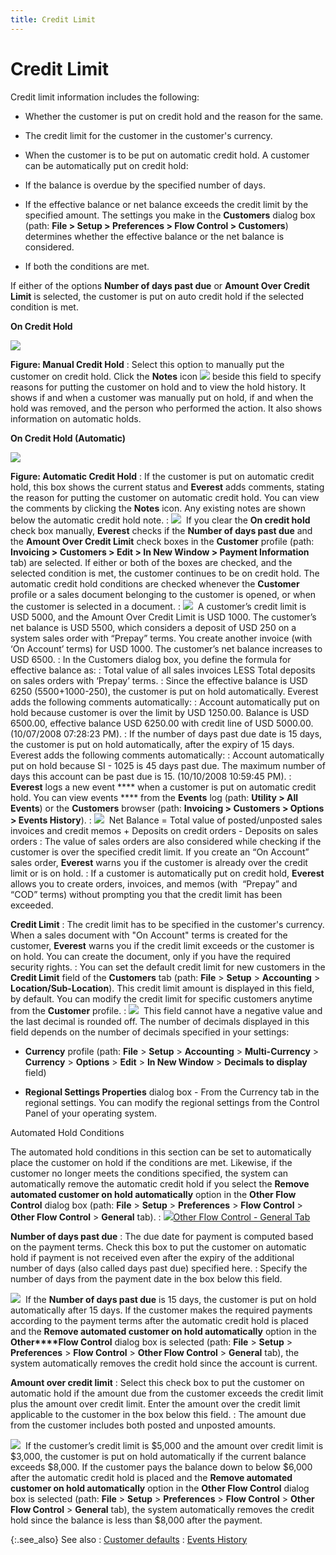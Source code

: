 ```yaml
---
title: Credit Limit
---
```


# Credit Limit


Credit limit information includes the following:

- Whether the  customer is put on credit hold and the reason for the same.
- The credit  limit for the customer in the customer's currency.
- When the customer  is to be put on automatic credit hold. A customer can be automatically  put on credit hold:


- If the balance is  overdue by the specified number of days.
- If the effective  balance or net balance exceeds the credit limit by the specified amount.  The settings you make in the **Customers**  dialog box (path: **File &gt; Setup &gt; 
 Preferences &gt; Flow Control &gt; Customers**) determines whether  the effective balance or the net balance is considered.
- If both the conditions  are met.



If either of the options **Number of 
 days past due** or **Amount Over Credit 
 Limit** is selected, the customer is put on auto credit hold if the  selected condition is met.


**On Credit Hold**


**![]({{site.mc_baseurl}}/img/manual_credit_hold_mc.gif)**


**Figure: Manual Credit Hold**
: Select this option to manually put the customer  on credit hold. Click the **Notes**  icon ![]({{site.mc_baseurl}}/img/managing_customers_notes_icon.gif) beside this field to specify reasons for putting  the customer on hold and to view the hold history. It shows if and when  a customer was manually put on hold, if and when the hold was removed,  and the person who performed the action. It also shows information on  automatic holds.


**On Credit Hold (Automatic)**


**![]({{site.mc_baseurl}}/img/automatic_credit_hold_mc.gif)**


**Figure: Automatic Credit Hold**
: If the customer is put on automatic credit hold,  this box shows the current status and **Everest**  adds comments, stating the reason for putting the customer on automatic  credit hold. You can view the comments by clicking the **Notes**  icon. Any existing notes are shown below the automatic credit hold note.
: ![]({{site.mc_baseurl}}/img/note.gif)  If  you clear the **On credit hold** check  box manually, **Everest** checks if  the **Number of days past due** and  the **Amount Over Credit Limit** check  boxes in the **Customer** profile  (path: **Invoicing &gt; Customers &gt; 
 Edit &gt; In New Window &gt; Payment Information** tab) are selected.  If either or both of the boxes are checked, and the selected condition  is met, the customer continues to be on credit hold. The automatic credit  hold conditions are checked whenever the **Customer**  profile or a sales document belonging to the customer is opened, or when  the customer is selected in a document.
: ![]({{site.mc_baseurl}}/img/example.gif)  A  customer’s credit limit is USD 5000, and the Amount Over Credit Limit  is USD 1000. The customer’s net balance is USD 5500, which considers a  deposit of USD 250 on a system sales order with “Prepay” terms. You create  another invoice (with ‘On Account’ terms) for USD 1000. The customer’s  net balance increases to USD 6500.
: In the Customers dialog box, you define  the formula for effective balance as:
: Total value of all sales invoices LESS  Total deposits on sales orders with ‘Prepay’ terms.
: Since the effective balance is USD 6250  (5500+1000-250), the customer is put on hold automatically. Everest adds  the following comments automatically:
: Account automatically put on hold because  customer is over the limit by USD 1250.00. Balance is USD 6500.00, effective  balance USD 6250.00 with credit line of USD 5000.00. (10/07/2008 07:28:23  PM).
: If the number of days past due date is  15 days, the customer is put on hold automatically, after the expiry  of 15 days. Everest adds the following comments automatically:
: Account automatically put on hold because  SI - 1025 is  45 days past due. The maximum number of days this account can be past  due is 15. (10/10/2008 10:59:45 PM).
: **Everest** logs  a new event **** when a customer is  put on automatic credit hold. You can view events **** from the **Events** log (path:  **Utility &gt; All Events**) or the  **Customers** browser (path: **Invoicing &gt; Customers &gt; Options &gt; 
 Events History**).
: ![]({{site.mc_baseurl}}/img/note.gif)  Net  Balance = Total value of posted/unposted  sales invoices and credit memos + Deposits on credit orders - Deposits  on sales orders
: The value of sales orders are also considered  while checking if the customer is over the specified credit limit. If  you create an “On Account” sales order, **Everest**  warns you if the customer is already over the credit limit or is on hold.
: If a customer is automatically put on credit  hold, **Everest** allows you to create  orders, invoices, and memos (with  “Prepay”  and “COD” terms) without prompting you that the credit limit has been  exceeded.


**Credit Limit**
: The credit limit has to be specified in the customer's  currency. When a sales document with "On Account" terms is created  for the customer, **Everest** warns  you if the credit limit exceeds or the customer is on hold. You can create  the document, only if you have the required security rights.
: You can set the default credit limit for new customers  in the **Credit Limit** field of the  **Customers** tab (path: **File**  > **Setup** > **Accounting**  > **Location/Sub-Location**). This  credit limit amount is displayed in this field, by default. You can modify  the credit limit for specific customers anytime from the **Customer**  profile.
: ![]({{site.mc_baseurl}}/img/note.gif)  This  field cannot have a negative value and the last decimal is rounded off.  The number of decimals displayed in this field depends on the number of  decimals specified in your settings:


 - **Currency**  profile (path: **File** > **Setup** > **Accounting**  > **Multi-Currency** > **Currency** > **Options**  > **Edit** > **In 
 New Window** > **Decimals to display**  field)


 - **Regional 
 Settings Properties** dialog box - From the Currency tab in the regional  settings. You can modify the regional settings from the Control Panel  of your operating system.




Automated Hold Conditions


The automated hold conditions in this section can be set  to automatically place the customer on hold if the conditions are met.  Likewise, if the customer no longer meets the conditions specified, the  system can automatically remove the automatic credit hold if you select  the **Remove automated customer on hold 
 automatically** option in the **Other 
 Flow Control** dialog box (path: **File**  > **Setup** > **Preferences**  > **Flow Control** > **Other 
 Flow Control** > **General**  tab).
: ![]({{site.mc_baseurl}}/img/lens.gif)[Other  Flow Control - General Tab]({{site.bp_chm}}/other-flow-control/the-other-flow-control-dialog-box/other_flow_control_general_tab_step_by_step.html)


**Number of days past due**
: The due date for payment is computed based on the  payment terms. Check this box to put the customer on automatic hold if  payment is not received even after the expiry of the additional number  of days (also called days past due) specified here.
: Specify the number of days from the payment date  in the box below this field.


![]({{site.mc_baseurl}}/img/example.gif)   If the **Number of days past due**  is 15 days, the customer is put on hold automatically after 15 days. If  the customer makes the required payments according to the payment terms  after the automatic credit hold is placed and the **Remove 
 automated customer on hold automatically** option in the **Other****Flow Control** dialog box is selected  (path: **File** > **Setup**  > **Preferences** > **Flow 
 Control** > **Other Flow Control**  > **General** tab), the system  automatically removes the credit hold since the account is current.


**Amount over credit limit**
: Select this check box to put the customer on automatic  hold if the amount due from the customer exceeds the credit limit plus  the amount over credit limit. Enter the amount over the credit limit applicable  to the customer in the box below this field.
: The amount due from the customer includes both posted  and unposted amounts.


![]({{site.mc_baseurl}}/img/example.gif)  If  the customer’s credit limit is $5,000 and the amount over credit limit  is $3,000, the customer is put on hold automatically if the current balance  exceeds $8,000. If the customer pays the balance down to below $6,000  after the automatic credit hold is placed and the **Remove 
 automated customer on hold automatically** option in the **Other 
 Flow Control** dialog box is selected (path: **File**  > **Setup** > **Preferences**  > **Flow Control** > **Other 
 Flow Control** > **General**  tab), the system automatically removes the credit hold since the balance  is less than $8,000 after the payment.


{:.see_also}
See also
: [Customer defaults]({{site.mc_baseurl}}/customer-preferences/customer_defaults.html)
: [Events History]({{site.mc_baseurl}}/customer-profile-options/other-options/events_history_customers.html)
